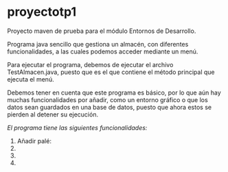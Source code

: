 # proyectotp1
Proyecto maven de prueba para el módulo Entornos de Desarrollo.

Programa java sencillo que gestiona un almacén, con diferentes funcionalidades, a las cuales podemos acceder mediante un menú.

Para ejecutar el programa, debemos de ejecutar el archivo TestAlmacen.java, puesto que es el que contiene el método principal que ejecuta el menú. 

Debemos tener en cuenta que este programa es básico, por lo que aún hay muchas funcionalidades por añadir, como un entorno gráfico o que los datos sean guardados en una base de datos, puesto que ahora estos se pierden al detener su ejecución.

*_El programa tiene las siguientes funcionalidades:_* 
1. Añadir palé:
2.
3.
4.





